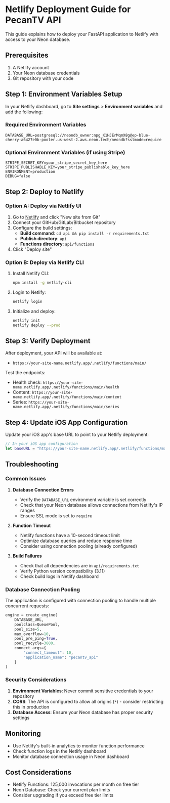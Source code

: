 # Netlify Deployment Guide for PecanTV API

This guide explains how to deploy your FastAPI application to Netlify with access to your Neon database.

## Prerequisites

1. A Netlify account
2. Your Neon database credentials
3. Git repository with your code

## Step 1: Environment Variables Setup

In your Netlify dashboard, go to **Site settings** > **Environment variables** and add the following:

### Required Environment Variables

```
DATABASE_URL=postgresql://neondb_owner:npg_K1HJErMqmX8g@ep-blue-cherry-a6427e0b-pooler.us-west-2.aws.neon.tech/neondb?sslmode=require
```

### Optional Environment Variables (if using Stripe)

```
STRIPE_SECRET_KEY=your_stripe_secret_key_here
STRIPE_PUBLISHABLE_KEY=your_stripe_publishable_key_here
ENVIRONMENT=production
DEBUG=false
```

## Step 2: Deploy to Netlify

### Option A: Deploy via Netlify UI

1. Go to [Netlify](https://netlify.com) and click "New site from Git"
2. Connect your GitHub/GitLab/Bitbucket repository
3. Configure the build settings:
   - **Build command**: `cd api && pip install -r requirements.txt`
   - **Publish directory**: `api`
   - **Functions directory**: `api/functions`
4. Click "Deploy site"

### Option B: Deploy via Netlify CLI

1. Install Netlify CLI:
   ```bash
   npm install -g netlify-cli
   ```

2. Login to Netlify:
   ```bash
   netlify login
   ```

3. Initialize and deploy:
   ```bash
   netlify init
   netlify deploy --prod
   ```

## Step 3: Verify Deployment

After deployment, your API will be available at:
- `https://your-site-name.netlify.app/.netlify/functions/main/`

Test the endpoints:
- Health check: `https://your-site-name.netlify.app/.netlify/functions/main/health`
- Content: `https://your-site-name.netlify.app/.netlify/functions/main/content`
- Series: `https://your-site-name.netlify.app/.netlify/functions/main/series`

## Step 4: Update iOS App Configuration

Update your iOS app's base URL to point to your Netlify deployment:

```swift
// In your iOS app configuration
let baseURL = "https://your-site-name.netlify.app/.netlify/functions/main"
```

## Troubleshooting

### Common Issues

1. **Database Connection Errors**
   - Verify the `DATABASE_URL` environment variable is set correctly
   - Check that your Neon database allows connections from Netlify's IP ranges
   - Ensure SSL mode is set to `require`

2. **Function Timeout**
   - Netlify functions have a 10-second timeout limit
   - Optimize database queries and reduce response time
   - Consider using connection pooling (already configured)

3. **Build Failures**
   - Check that all dependencies are in `api/requirements.txt`
   - Verify Python version compatibility (3.11)
   - Check build logs in Netlify dashboard

### Database Connection Pooling

The application is configured with connection pooling to handle multiple concurrent requests:

```python
engine = create_engine(
    DATABASE_URL,
    poolclass=QueuePool,
    pool_size=5,
    max_overflow=10,
    pool_pre_ping=True,
    pool_recycle=3600,
    connect_args={
        "connect_timeout": 10,
        "application_name": "pecantv_api"
    }
)
```

### Security Considerations

1. **Environment Variables**: Never commit sensitive credentials to your repository
2. **CORS**: The API is configured to allow all origins (`*`) - consider restricting this in production
3. **Database Access**: Ensure your Neon database has proper security settings

## Monitoring

- Use Netlify's built-in analytics to monitor function performance
- Check function logs in the Netlify dashboard
- Monitor database connection usage in Neon dashboard

## Cost Considerations

- Netlify Functions: 125,000 invocations per month on free tier
- Neon Database: Check your current plan limits
- Consider upgrading if you exceed free tier limits 